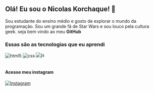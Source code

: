 ## Olá! Eu sou o Nicolas Korchaque! 👋


Sou estudante do ensino médio e gosto de explorar o mundo da programação. Sou um grande fã de Star Wars e sou louco pela cultura geek. seja bem vindo ao meu **GitHub**


### Essas são as tecnologias que eu aprendi 
<div style="display: inline_block">
<img align="center" alt="html5" src="https://img.shields.io/badge/HTML5-E34F26?style=for-the-badge&logo= html5&logoColor=branco" />
<img align="center" alt="css" src="https://img.shields.io/badge/CSS3-1572B6?style=para-o-emblema&logo=css3&logoColor=branco" / >
<img alinhar="centro" alt="js" src="https://img.shields.io/badge/JavaScript-F7DF1E?style=for-the-badge&logo=javascript&logoColor=black" />
</div><br/>

#### Acesse meu instagram
[![Instagram](https://img.shields.io/badge/Instagram-E4405F?style=for-the-badge&logo=instagram&logoColor=white)](https://instagram.com/nicolaskorchaque)


